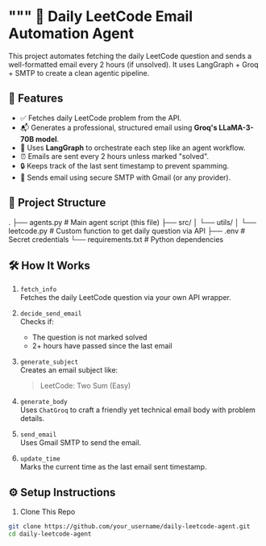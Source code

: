 """
📩 Daily LeetCode Email Automation Agent
========================================

This project automates fetching the daily LeetCode question and sends a well-formatted email every 2 hours (if unsolved). It uses LangGraph + Groq + SMTP to create a clean agentic pipeline.

🔧 Features
-----------
- ✅ Fetches daily LeetCode problem from the API.
- 📬 Generates a professional, structured email using **Groq's LLaMA-3-70B model**.
- 🧠 Uses **LangGraph** to orchestrate each step like an agent workflow.
- ⏰ Emails are sent every 2 hours unless marked "solved".
- 🔒 Keeps track of the last sent timestamp to prevent spamming.
- 📨 Sends email using secure SMTP with Gmail (or any provider).

📂 Project Structure
--------------------
.
├── agents.py                 # Main agent script (this file)
├── src/
│   └── utils/
│       └── leetcode.py       # Custom function to get daily question via API
├── .env                      # Secret credentials
└── requirements.txt          # Python dependencies

🛠️ How It Works
----------------
1. `fetch_info`  
   Fetches the daily LeetCode question via your own API wrapper.

2. `decide_send_email`  
   Checks if:
   - The question is not marked solved
   - 2+ hours have passed since the last email

3. `generate_subject`  
   Creates an email subject like:  
   > LeetCode: Two Sum (Easy)

4. `generate_body`  
   Uses `ChatGroq` to craft a friendly yet technical email body with problem details.

5. `send_email`  
   Uses Gmail SMTP to send the email.

6. `update_time`  
   Marks the current time as the last email sent timestamp.

⚙️ Setup Instructions
---------------------
1. Clone This Repo
```bash
git clone https://github.com/your_username/daily-leetcode-agent.git
cd daily-leetcode-agent
